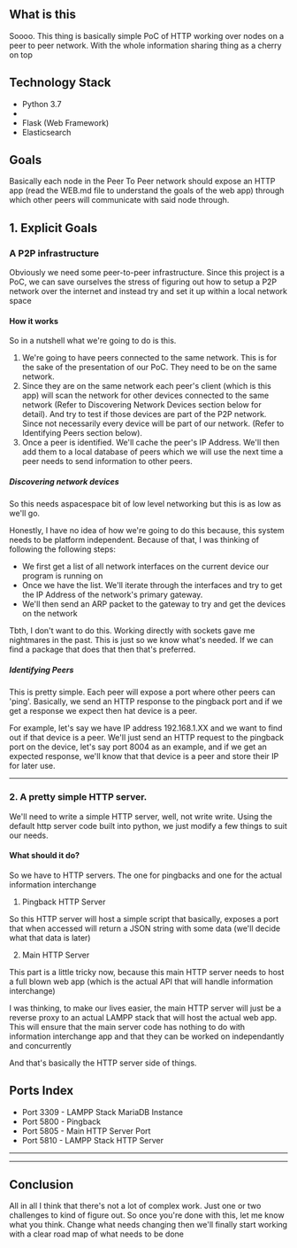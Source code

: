 ## What is this

Soooo. This thing is basically simple PoC of HTTP working over nodes on a peer to peer network. With the whole information sharing thing as a cherry on top

## Technology Stack

- Python 3.7
- 
- Flask (Web Framework)
- Elasticsearch

## Goals

Basically each node in the Peer To Peer network should expose an HTTP app (read the WEB.md file to understand the goals of the web app) through which other peers will communicate with said node through.

## 1. Explicit Goals

### A P2P infrastructure

Obviously we need some peer-to-peer infrastructure. Since this project is a PoC, we can save ourselves the stress of figuring out how to setup a P2P network over the internet and instead try and set it up within a local network space

#### How it works

So in a nutshell what we're going to do is this.

1. We're going to have peers connected to the same network. This is for the sake of the presentation of our PoC. They
need to be on the same network.
2. Since they are on the same network each peer's client (which is this app) will scan the network for other devices
connected to the same network (Refer to Discovering Network Devices section below for detail).
And try to test if those devices are part of the P2P network. Since not necessarily every device will be part of our
network. (Refer to Identifying Peers section below).
3. Once a peer is identified. We'll cache the peer's IP Address. We'll then add them to a local database of peers which
we will use the next time a peer needs to send information to other peers.



##### Discovering network devices

So this needs aspacespace bit of low level networking but this is as low as we'll go.

Honestly, I have no idea of how we're going to do this because, this system needs to be platform independent. Because of
that, I was thinking of following the following steps:

- We first get a list of all network interfaces on the current device our program is running on
- Once we have the list. We'll iterate through the interfaces and try to get the IP Address of the network's primary gateway.
- We'll then send an ARP packet to the gateway to try and get the devices on the network

Tbth, I don't want to do this. Working directly with sockets gave me nightmares in the past. This is just so we know
what's needed. If we can find a package that does that then that's preferred.



##### Identifying Peers

This is pretty simple. Each peer will expose a port where other peers can 'ping'. Basically, we send an HTTP response to
the pingback port and if we get a response we expect then hat device is a peer.

For example, let's say we have IP address 192.168.1.XX and we want to find out if that device is a peer. We'll just
send an HTTP request to the pingback port on the device, let's say port 8004 as an example, and if we get an expected
response, we'll know that that device is a peer and store their IP for later use.




----
### 2. A pretty simple HTTP server.

We'll need to write a simple HTTP server, well, not write write. Using the default http server code built into python,
we just modify a few things to suit our needs.


#### What should it do?

So we have to HTTP servers. The one for pingbacks and one for the actual information interchange

1. Pingback HTTP Server
 
 So this HTTP server will host a simple script that basically, exposes a port that when accessed will return a JSON string with some data (we'll decide what that data is later)

2. Main HTTP Server

This part is a little tricky now, because this main HTTP server needs to host a full blown web app (which is the actual API that will handle information interchange) 

I was thinking, to make our lives easier, the main HTTP server will just be a reverse proxy to an actual LAMPP stack that will host the actual web app. This will ensure that the main server code has nothing to do with information interchange app and that they can be worked on independantly and concurrently

And that's basically the HTTP server side of things.



## Ports Index

- Port 3309 - LAMPP Stack MariaDB Instance
- Port 5800 - Pingback
- Port 5805 - Main HTTP Server Port
- Port 5810 - LAMPP Stack HTTP Server

---
---
## Conclusion
 All in all I think that there's not a lot of complex work. Just one or two challenges to kind of figure out. So once you're done with this, let me know what you think. Change what needs changing then we'll finally start working with a clear road map of what needs to be done
